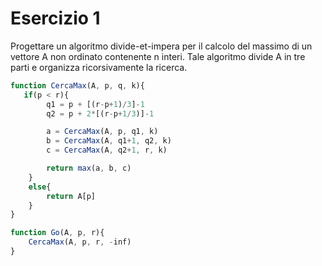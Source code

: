 # Esercizio 1

Progettare un algoritmo divide-et-impera per il calcolo del massimo di un vettore A non ordinato contenente n interi. Tale algoritmo divide A in tre parti e organizza ricorsivamente la ricerca.

```javascript
function CercaMax(A, p, q, k){
   if(p < r){
        q1 = p + [(r-p+1)/3]-1
        q2 = p + 2*[(r-p+1/3)]-1

        a = CercaMax(A, p, q1, k)
        b = CercaMax(A, q1+1, q2, k)
        c = CercaMax(A, q2+1, r, k)

        return max(a, b, c)
    }
    else{
        return A[p]
    }
}

function Go(A, p, r){
    CercaMax(A, p, r, -inf)
}
```
